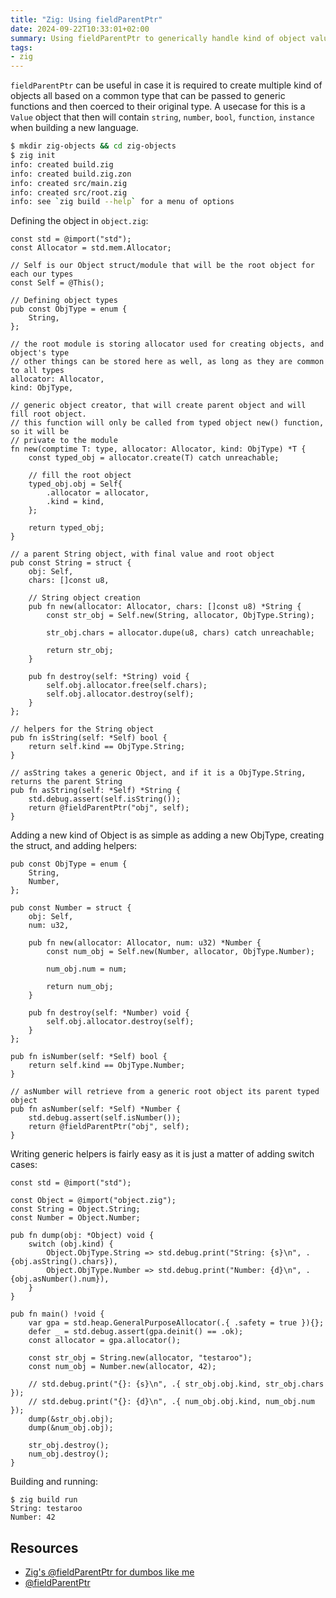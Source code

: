 ```yaml
---
title: "Zig: Using fieldParentPtr"
date: 2024-09-22T10:33:01+02:00
summary: Using fieldParentPtr to generically handle kind of object values
tags:
- zig
---
```


`fieldParentPtr` can be useful in case it is required to create multiple kind of objects all based on a common type that can be passed to generic functions and then coerced to their original type. A usecase for this is a `Value` object that then will contain `string`, `number`, `bool`, `function`, `instance` when building a new language.

```sh
$ mkdir zig-objects && cd zig-objects
$ zig init
info: created build.zig
info: created build.zig.zon
info: created src/main.zig
info: created src/root.zig
info: see `zig build --help` for a menu of options
```

Defining the object in `object.zig`:

```zig
const std = @import("std");
const Allocator = std.mem.Allocator;

// Self is our Object struct/module that will be the root object for each our types
const Self = @This();

// Defining object types
pub const ObjType = enum {
    String,
};

// the root module is storing allocator used for creating objects, and object's type
// other things can be stored here as well, as long as they are common to all types
allocator: Allocator,
kind: ObjType,

// generic object creator, that will create parent object and will fill root object.
// this function will only be called from typed object new() function, so it will be
// private to the module
fn new(comptime T: type, allocator: Allocator, kind: ObjType) *T {
    const typed_obj = allocator.create(T) catch unreachable;

    // fill the root object
    typed_obj.obj = Self{
        .allocator = allocator,
        .kind = kind,
    };

    return typed_obj;
}

// a parent String object, with final value and root object
pub const String = struct {
    obj: Self,
    chars: []const u8,

    // String object creation
    pub fn new(allocator: Allocator, chars: []const u8) *String {
        const str_obj = Self.new(String, allocator, ObjType.String);

        str_obj.chars = allocator.dupe(u8, chars) catch unreachable;

        return str_obj;
    }

    pub fn destroy(self: *String) void {
        self.obj.allocator.free(self.chars);
        self.obj.allocator.destroy(self);
    }
};

// helpers for the String object
pub fn isString(self: *Self) bool {
    return self.kind == ObjType.String;
}

// asString takes a generic Object, and if it is a ObjType.String, returns the parent String
pub fn asString(self: *Self) *String {
    std.debug.assert(self.isString());
    return @fieldParentPtr("obj", self);
}
```

Adding a new kind of Object is as simple as adding a new ObjType, creating the struct, and adding helpers:

```zig
pub const ObjType = enum {
    String,
    Number,
};

pub const Number = struct {
    obj: Self,
    num: u32,

    pub fn new(allocator: Allocator, num: u32) *Number {
        const num_obj = Self.new(Number, allocator, ObjType.Number);

        num_obj.num = num;

        return num_obj;
    }

    pub fn destroy(self: *Number) void {
        self.obj.allocator.destroy(self);
    }
};

pub fn isNumber(self: *Self) bool {
    return self.kind == ObjType.Number;
}

// asNumber will retrieve from a generic root object its parent typed object
pub fn asNumber(self: *Self) *Number {
    std.debug.assert(self.isNumber());
    return @fieldParentPtr("obj", self);
}
```

Writing generic helpers is fairly easy as it is just a matter of adding switch cases:

```zig
const std = @import("std");

const Object = @import("object.zig");
const String = Object.String;
const Number = Object.Number;

pub fn dump(obj: *Object) void {
    switch (obj.kind) {
        Object.ObjType.String => std.debug.print("String: {s}\n", .{obj.asString().chars}),
        Object.ObjType.Number => std.debug.print("Number: {d}\n", .{obj.asNumber().num}),
    }
}

pub fn main() !void {
    var gpa = std.heap.GeneralPurposeAllocator(.{ .safety = true }){};
    defer _ = std.debug.assert(gpa.deinit() == .ok);
    const allocator = gpa.allocator();

    const str_obj = String.new(allocator, "testaroo");
    const num_obj = Number.new(allocator, 42);

    // std.debug.print("{}: {s}\n", .{ str_obj.obj.kind, str_obj.chars });
    // std.debug.print("{}: {d}\n", .{ num_obj.obj.kind, num_obj.num });
    dump(&str_obj.obj);
    dump(&num_obj.obj);

    str_obj.destroy();
    num_obj.destroy();
}
```

Building and running:

```zig
$ zig build run
String: testaroo
Number: 42
```

## Resources

- [Zig's @fieldParentPtr for dumbos like me](https://www.ryanliptak.com/blog/zig-fieldparentptr-for-dumbos/)
- [@fieldParentPtr](https://ziglang.org/documentation/master/#fieldParentPtr)

